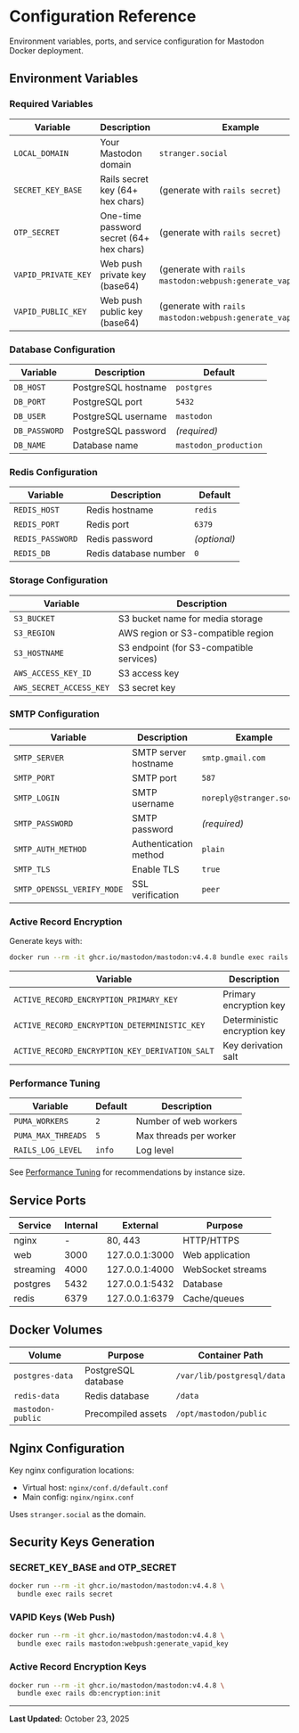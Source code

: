 # Configuration Reference

Environment variables, ports, and service configuration for Mastodon Docker deployment.

## Environment Variables

### Required Variables

| Variable | Description | Example |
|----------|-------------|---------|
| `LOCAL_DOMAIN` | Your Mastodon domain | `stranger.social` |
| `SECRET_KEY_BASE` | Rails secret key (64+ hex chars) | (generate with `rails secret`) |
| `OTP_SECRET` | One-time password secret (64+ hex chars) | (generate with `rails secret`) |
| `VAPID_PRIVATE_KEY` | Web push private key (base64) | (generate with `rails mastodon:webpush:generate_vapid_key`) |
| `VAPID_PUBLIC_KEY` | Web push public key (base64) | (generate with `rails mastodon:webpush:generate_vapid_key`) |

### Database Configuration

| Variable | Description | Default |
|----------|-------------|---------|
| `DB_HOST` | PostgreSQL hostname | `postgres` |
| `DB_PORT` | PostgreSQL port | `5432` |
| `DB_USER` | PostgreSQL username | `mastodon` |
| `DB_PASSWORD` | PostgreSQL password | *(required)* |
| `DB_NAME` | Database name | `mastodon_production` |

### Redis Configuration

| Variable | Description | Default |
|----------|-------------|---------|
| `REDIS_HOST` | Redis hostname | `redis` |
| `REDIS_PORT` | Redis port | `6379` |
| `REDIS_PASSWORD` | Redis password | *(optional)* |
| `REDIS_DB` | Redis database number | `0` |

### Storage Configuration

| Variable | Description |
|----------|-------------|
| `S3_BUCKET` | S3 bucket name for media storage |
| `S3_REGION` | AWS region or S3-compatible region |
| `S3_HOSTNAME` | S3 endpoint (for S3-compatible services) |
| `AWS_ACCESS_KEY_ID` | S3 access key |
| `AWS_SECRET_ACCESS_KEY` | S3 secret key |

### SMTP Configuration

| Variable | Description | Example |
|----------|-------------|---------|
| `SMTP_SERVER` | SMTP server hostname | `smtp.gmail.com` |
| `SMTP_PORT` | SMTP port | `587` |
| `SMTP_LOGIN` | SMTP username | `noreply@stranger.social` |
| `SMTP_PASSWORD` | SMTP password | *(required)* |
| `SMTP_AUTH_METHOD` | Authentication method | `plain` |
| `SMTP_TLS` | Enable TLS | `true` |
| `SMTP_OPENSSL_VERIFY_MODE` | SSL verification | `peer` |

### Active Record Encryption

Generate keys with:
```bash
docker run --rm -it ghcr.io/mastodon/mastodon:v4.4.8 bundle exec rails db:encryption:init
```

| Variable | Description |
|----------|-------------|
| `ACTIVE_RECORD_ENCRYPTION_PRIMARY_KEY` | Primary encryption key |
| `ACTIVE_RECORD_ENCRYPTION_DETERMINISTIC_KEY` | Deterministic encryption key |
| `ACTIVE_RECORD_ENCRYPTION_KEY_DERIVATION_SALT` | Key derivation salt |

### Performance Tuning

| Variable | Default | Description |
|----------|---------|-------------|
| `PUMA_WORKERS` | `2` | Number of web workers |
| `PUMA_MAX_THREADS` | `5` | Max threads per worker |
| `RAILS_LOG_LEVEL` | `info` | Log level |

See [Performance Tuning](Performance.md) for recommendations by instance size.

## Service Ports

| Service | Internal | External | Purpose |
|---------|----------|----------|---------|
| nginx | - | 80, 443 | HTTP/HTTPS |
| web | 3000 | 127.0.0.1:3000 | Web application |
| streaming | 4000 | 127.0.0.1:4000 | WebSocket streams |
| postgres | 5432 | 127.0.0.1:5432 | Database |
| redis | 6379 | 127.0.0.1:6379 | Cache/queues |

## Docker Volumes

| Volume | Purpose | Container Path |
|--------|---------|-----------------|
| `postgres-data` | PostgreSQL database | `/var/lib/postgresql/data` |
| `redis-data` | Redis database | `/data` |
| `mastodon-public` | Precompiled assets | `/opt/mastodon/public` |

## Nginx Configuration

Key nginx configuration locations:
- Virtual host: `nginx/conf.d/default.conf`
- Main config: `nginx/nginx.conf`

Uses `stranger.social` as the domain.

## Security Keys Generation

### SECRET_KEY_BASE and OTP_SECRET

```bash
docker run --rm -it ghcr.io/mastodon/mastodon:v4.4.8 \
  bundle exec rails secret
```

### VAPID Keys (Web Push)

```bash
docker run --rm -it ghcr.io/mastodon/mastodon:v4.4.8 \
  bundle exec rails mastodon:webpush:generate_vapid_key
```

### Active Record Encryption Keys

```bash
docker run --rm -it ghcr.io/mastodon/mastodon:v4.4.8 \
  bundle exec rails db:encryption:init
```

---

**Last Updated:** October 23, 2025
